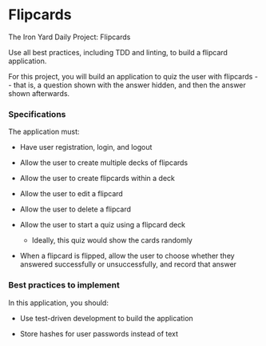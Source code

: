 # Flipcards

The Iron Yard Daily Project: Flipcards

Use all best practices, including TDD and linting, to build a flipcard application.

For this project, you will build an application to quiz the user with flipcards -- that is, a question shown with the answer hidden, and then the answer shown afterwards.

### Specifications  

The application must:

* Have user registration, login, and logout

* Allow the user to create multiple decks of flipcards

* Allow the user to create flipcards within a deck

* Allow the user to edit a flipcard

* Allow the user to delete a flipcard

* Allow the user to start a quiz using a flipcard deck

  * Ideally, this quiz would show the cards randomly
  
* When a flipcard is flipped, allow the user to choose whether they answered successfully or unsuccessfully, and record that answer

### Best practices to implement  

In this application, you should:

* Use test-driven development to build the application

* Store hashes for user passwords instead of text
